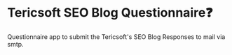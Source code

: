 # Tericsoft SEO Blog Questionnaire❓

Questionnaire app to submit the Tericsoft's SEO Blog Responses to mail via smtp.
